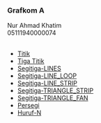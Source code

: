 ### Grafkom A
Nur Ahmad Khatim <br>
05111940000074
<br>
<br>
* [Titik](https://cg2021a.github.io/menggambar-primitif-naimackerman/menggambar-titik/)
* [Tiga Titik](https://cg2021a.github.io/menggambar-primitif-naimackerman/menggambar-tiga-titik/)
* [Segitiga-LINES](https://cg2021a.github.io/menggambar-primitif-naimackerman/menggambar-segitiga-LINES/)
* [Segitiga-LINE_LOOP](https://cg2021a.github.io/menggambar-primitif-naimackerman/menggambar-segitiga-LINE_LOOP/)
* [Segitiga-LINE_STRIP](https://cg2021a.github.io/menggambar-primitif-naimackerman/menggambar-segitiga-LINE_STRIP/)
* [Segitiga-TRIANGLE_STRIP](https://cg2021a.github.io/menggambar-primitif-naimackerman/menggambar-segitiga-TRIANGLE_STRIP/)
* [Segitiga-TRIANGLE_FAN](https://cg2021a.github.io/menggambar-primitif-naimackerman/menggambar-segitiga-TRIANGLE_FAN/)
* [Persegi](https://cg2021a.github.io/menggambar-primitif-naimackerman/menggambar-persegi/)
* [Huruf-N](https://cg2021a.github.io/menggambar-primitif-naimackerman/menggambar-huruf-N/)
